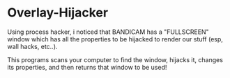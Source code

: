 # Overlay-Hijacker
Using process hacker, i noticed that BANDICAM has a "FULLSCREEN" window which has all the properties to be hijacked to render our stuff (esp, wall hacks, etc..). 

This programs scans your computer to find the window, hijacks it, changes its properties, and then returns that window to be used!
